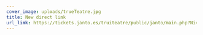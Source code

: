 ```yaml
---
cover_image: uploads/trueTeatre.jpg
title: New direct link
url_link: https://tickets.janto.es/truiteatre/public/janto/main.php?Nivel=Evento&idEvento=Javaloyas
---
```

